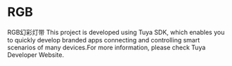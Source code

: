 # RGB
RGB幻彩灯带
This project is developed using Tuya SDK, which enables you to quickly develop branded apps connecting and controlling smart scenarios of many devices.For more information, please check Tuya Developer Website.
